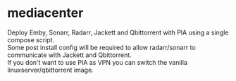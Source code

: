 # mediacenter
Deploy Emby, Sonarr, Radarr, Jackett and Qbittorrent with PIA using a single compose script.  
Some post install config will be required to allow radarr/sonarr to communicate with Jackett and Qbittorrent.  
If you don't want to use PIA as VPN you can switch the vanilla linuxserver/qbittorrent image.  
